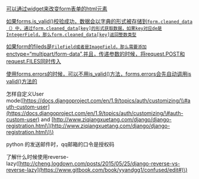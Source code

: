 [可以通过widget来改变form表单的html元素](https://docs.djangoproject.com/en/1.8/topics/forms/)

[如果forms.is\_valid\(\)校验成功，数据会以字典的形式被存储到`form.cleaned_data（）中，通过form.cleaned_data[key]的形式获取数据，如果key对应de是IntegerField，那么form.cleaned_data[key]返回整数类型`](https://docs.djangoproject.com/en/1.8/topics/forms/)

[如果form的fileds是`FileField或者是ImageField，那么需要添加`enctype=“multipart/form-data”,并且，传递参数的时候，将request.POST和request.FILES同时传入](https://docs.djangoproject.com/en/1.8/ref/forms/api/#binding-uploaded-files)

[使用forms.errors的时候，可以不用is\_valid\(\)方法，forms.errors会先自动调用is valid\(\)方法的](https://docs.djangoproject.com/en/1.8/ref/forms/api/#binding-uploaded-files)

怎样自定义User mode\([https://docs.djangoproject.com/en/1.9/topics/auth/customizing/\\#auth-custom-user](https://docs.djangoproject.com/en/1.9/topics/auth/customizing/\#auth-custom-user) and [http://www.ziqiangxuetang.com/django/django-registration.html\](http://www.ziqiangxuetang.com/django/django-registration.html\)\)

python 的发送邮件时，qq邮箱的口令是授权码

了解什么时候使用reverse-lazy\([http://cheng.logdown.com/posts/2015/05/25/django-reverse-vs-reverse-lazy](https://www.gitbook.com/book/yyandgg1/confused/edit#)\)

